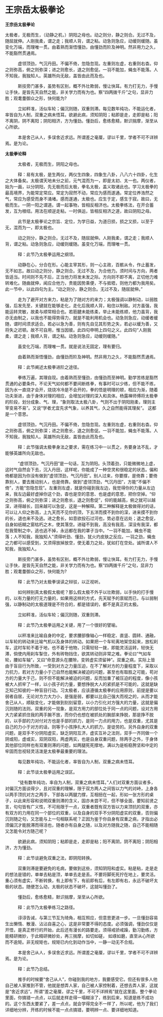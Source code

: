 # 王宗岳太极拳论

**王宗岳太极拳论**

太极者，无极而生，（动静之机，）阴阳之母也。动之则分，静之则合。无过不及，随屈就伸。人刚我柔，谓之走；我顺人背，谓之粘。动急则急应，动缓则缓随。虽变化万端，而理唯一贯。由着熟而渐悟懂劲，由懂劲而阶及神明。然非用力之久，不能豁然贯通焉。

　　　虚领顶劲，气沉丹田。不偏不倚，忽隐忽现。左重则左虚，右重则右杳。仰之则弥高，俯之则弥深；进之则愈长，退之则愈促。一羽不能加，蝇虫不能落。人不知我，我独知人。英雄所向无敌，盖皆由此而及也。

　　　斯技旁门甚多，虽势有区别，概不外壮欺弱，慢让快耳。有力打无力，手慢让手快，是皆先天自然之能，非关学力而有为也。察“四两拨千斤”之句，显非力胜；观耄耋御众之形，快何能为?

　　　立如秤准，活似车轮；偏沉则随，双重则滞。每见数年纯功，不能运化者，率皆自为人制，双重之病未悟耳。欲避此病，须知阴阳；粘即是走，走即是粘；阳不离阴，阴不离阳；阴阳相济，方为懂劲。懂劲后，愈练愈精，默识揣摩，渐至从心所欲。

　　　本是舍己从人，多误舍近求远。所谓差之毫厘，谬以千里，学者不可不详辨焉。是为论。

**太极拳论释**

　　　太极者，无极而生，阴阳之母也。

　　　释：易有太极，是生两仪，两仪生四象，四象生八卦，八八六十四卦，化生之大体备矣。太极谓天地未分之前，元气混而为一，即是太初、太一也。两仪者，始为一画，以分阴阳，先无极而后太极，拳名太极，盖义取诸此也。学习太极拳的最高境界，为能常定常应。常定为寂然不动，常应为感而遂通。常定位养浩然之气，常应为感受而身不涌堵。感而遂通，太极也。应生于定，感生于寂。故曰，无极而生。一阴一阳之谓道。谓一起事物，皆相反相济也。太极拳练法，在开合蓄发，互为根纽。用法在顺逆走粘，一时俱运，皆相反相济之道，故曰阴阳之母。

　　　此节是太极拳论之宗旨、定位，为学日益，为道日损，损之又损，以至于无，混而为一，即太极也。

　　　动之则分，静之则合。无过不及，随屈就伸。人刚我柔，谓之走；我顺人背，谓之粘。动急则急应，动缓则缓随。虽变化万端，而理唯一贯。

　　　释：此节乃太极拳运用之纲领。

　　　动静在心，分合在形。心能主宰其形，则一心主政，百骸从令，作止蓄发，无不如志。故曰动之则分，静之则合。无过不及，为合他力。须时间与方向，两者皆适当。时间则不先不后，正当他力将发未发之际。方向则不即不离，正切他力难转难化。随曲就伸，闻应合他力，贵能因势乘便，不与抵牾，则他力都为我用矣。此一节中，以此四句为主。“动之则分，静之则合。无过不及，随屈就伸。”

　　　走为了避开对方来力，粘是为了随对方的来力；太极强调以静制动，以弱胜强，后发先至，关键就在能够走化，走化后我顺人背，粘住以制敌。对方虽强，我能运转灵敏，故柔与顺常相合也。若筋腱未能练柔，举止未能练顺，他力虽背，我亦无由制之，以我也不能得势得力，就是不能利用机会也。动急则急应，动缓者缓随，谓时间须求适合。若必以急为善，则有先自见其形势之失，若必以缓为善，又将失之迟顿。故不可自用，惟当因彼。此四句申明上四句之义。此四句“人刚我柔，谓之走；我顺人背，谓之粘。动急则急应，动缓则缓随。”

　　　虽变化万端，而理唯一贯。就是说法无固定，理有要归。

　　　由着熟而渐悟懂劲，由懂劲而阶及神明。然非用力之久，不能豁然贯通焉。

　　　释：此节阐述太极拳进阶之途径。

　　　拳练万遍，其理自现。由着熟而至懂劲，由懂劲而至神明。勤学苦练是豁然贯通的必要条件。不论天气如何都不要间断练拳，有事时可以少练，但不能不练，因为水一直烧才会开，烧烧冷冷是不会开的，拳的悟是明理的顿，相应为渐，随着功夫渐进，由于身体对理的相应，会增加对理的深入和具体。杨露禅师傅将太极拳的阶段，划分成象、气、理，“象则取法太极八卦，气则不出于阴阳刚柔，理则主宰变易不易”。又说“学者尤宜先求气象，以养其气，久之自然能得其理矣”。 这都是一个意思。

　　　虚领顶劲，气沉丹田。不偏不倚，忽隐忽现。左重则左虚，右重则右杳。仰之则弥高，俯之则弥深；进之则愈长，退之则愈促。一羽不能加，蝇虫不能落。人不知我，我独知人。英雄所向无敌，盖皆由此而及也。

　　　释：此节强调太极拳身法之要求，需在练习中一以贯之，务要身法不乱，才能够英雄所向无敌也。

　　　“虚领顶劲，气沉丹田”是一句话，互为阴阳。头顶着劲，只能微微地上虚，这时气自然会下去，沉入丹田，这样呢，你能成了一种空灵和很稳定的状态。偏和倚都是因为你没有做到“虚领顶劲，气沉丹田”。别人过来，你要撑，是倚靠；要倚靠别人，要去推动别人，也是倚靠。做到“虚领顶劲，气沉丹田”，方能“不偏不倚”，方能“忽隐忽现”。左重则左虚，就是你碰到我左边，我觉得你的力量从左边来，我左边最好虚掉你这个劲，杳也是空的意思、也是虚的意思，把你空掉。“仰之则弥高，俯之则弥深；进之则愈长，退之则愈促”，仰的能越高，俯之就可以越深，进得越长，回来越可以急促，这是一种解释。第二种解释是太极做得对的话，可以让人仰之弥高，上九天而不见你的顶，下五洋而摸不到你的深，进来摸不到你的长，退也来不及逃。进之愈长，如意欲投石过河也，势必意在远处；退之愈促，自身如纸糊之窗枯朽之木，使其落空。进碰不到我，高没有我高，深没有我深，都在我管制之中，逃也逃不掉，永远都在我的罩子当中。“一羽不能加，蝇虫不能落；人不知我，我独知人”须得听劲、懂劲，犹火灼皮肤之反应。一羽之劲，蝇虫之力都可以感受到，又须得放掉放空，使无着力之处，犹如打在空处。诚所谓人不知我，我独知人。

　　　斯技旁门甚多，虽势有区别，概不外壮欺弱，慢让快耳。有力打无力，手慢让手快，是皆先天自然之能，非关学力而有为也。察“四两拨千斤”之句，显非力胜；观耄耋御众之形，快何能为?

　　　释：此节乃对太极拳误读之辩驳，以正视听。

　　　如何辨别真太极假太极呢？那么假太极不外乎以壮欺弱，以手快的打手慢的，以有力量的打无力量的，如果用这样的方式，先天赋予的禀赋而已，与以弱制强，以静制动的太极道理是不符合的，都是错误的，都不是真正的太极。

　　　立如秤准，活似车轮；偏沉则随，双重则滞。

　　　释：此节乃太极拳运用之关键，用了一个很好的譬喻。

　　　以秤准来比喻自身的中定，要求腰部像轴心一样稳定、直竖、圆转、通融，以车轮的转动来比喻气机以及身体的转动。如果把一个车轮离地架空起来，放松刹车，这时车轮不着于地，也不着于他物，只需轻轻一拨，即能灵活运转，轻快无滞，倘使内用刹车掣住，外有砖物挡住，欲其转动则非常之难。拳论曰“气如车轮，腰如车轴”，又曰“命意源头在腰隙，变转虚实须留神”。双重之病，实际上皆由于盲目行为所致，一受到对方之力量压迫，在不了解对方的力量程度下，采取以力抗力，若对方力量小于己自然也能解决被迫的问题，甚至也有取胜之可能，苟对方的力量大于己，则不但不能解决被迫的问题，反而加重了被压迫的程度，像小孩被大人抓牢了一样，以小孩子的力量，要想挣脱大人的紧抓是不可能的，这就是缺乏知己知彼的一种盲目行动。习太极者，应该遵循太极拳的应用原则，前提是要以弱者自居，无论对方力大力小，是强是弱，都要以比自己强大而视之的，从而才能舍己从人，顺敌变化，才能做到刻刻留意，以小力引化对方强大的力量，这就是偏沉则随的法则。双重的另一现象，是双方用力的部位处于同一点的问题，设对方用大力紧紧抓住我的两手腕不放，而你仍也想在被抓处的腕部来挣脱，那是挣不脱的，以手部的力对付对方也是手部的抓力，是同一力点的用力，也是双重，尤其是自己的力小于对方的话，则等于小孩挣扎大人的抓力，是徒劳的。另外自身的双重问题，是双手不分阴阳虚实，缺乏阴阳互济，虚实互补之法则，双手一齐同做一个阴或阳，虚或实，双阴双阳，两虚两实，也是自身双重问题，除两手之外，于身体其他部位同样也有双重则滞的问题，如两腿死死撑地，满以为是桩稳胯坚和中定的牢固而忽视轻灵活泼是太极拳最重要的理法。

　　　每见数年纯功，不能运化者，率皆自为人制，双重之病未悟耳。

　　　释：此节谈太极拳运用之误区。

　　　“徒有数年纯功，率自为人制，双重之病未悟耳。”人们对双重方面议者多，对偏沉方面谈得少，且对双重的理解，限于双方两人之间皆以力气的对峙，上身各以两手顶抗对方之两手，下部各以两腿力撑，互相扭在一起，形如一张方形的桌子，以此来形容和说明双重则滞的含义，固亦未尝不可，但不够全面，要知前贤之言，句句皆有广义性，不可局限于一点，双重者既有双方皆以力来顶抗的双重，亦有双方的力用在同一个部位的双重，以及自身的双手不分阴阳虚实的双重，否则偏沉则随之句，又怎能与上一句相联系呢？正因为鉴于你自身有双重之病，才指出必须偏沉才能脱滞而得活也，随者亦有自身之随，以及对方随我之随，自己不能相随又怎能令对方随己呢？

　　　欲避此病，须知阴阳；粘即是走，走即是粘；阳不离阴，阴不离阳；阴阳相济，方为懂劲。

　　　释：此节谈避免双重之法，即阴阳转换。

　　　双重则滞是要避免的毛病，要做到这些，须知阴阳和虚实。粘是粘，走是走的想法是错的，单单去粘是顶，单单去走是丢。不要将脚死死拧在地上，要灵活。重心须有虚实，不断转换，有上即有下，有前即有后，有左即有右，永远不破坏太极的状态。随便怎么动，太极的状态不破坏，这就叫懂劲了。

　　　懂劲后，愈练愈精，默识揣摩，渐至从心所欲。

　　　释：此节乃太极拳练习之路径。

　　　谆谆告诫，与第三节互为琦角，相互照应，但意思更进一步。一旦懂劲容易生出懒惰、散漫、沾沾自喜之心，这是非常要不得的态度。必须强调，懂劲仅仅是开悟，是真正修行的开始，此后还有漫长的路要走。须得戒骄戒躁，勤习勤练，方能精研微妙，于此精研微妙处，再三揣摩，如切如磋， 如琢如磨，直至从心所欲而不逾矩。非无规矩也，规矩已内化到动作当中，一静一动无不合规。

　　　本是舍己从人，多误舍近求远。所谓差之毫厘，谬以千里，学者不可不详辨焉。是为论。

　　　释：此节乃总结。

　　　推手的时候要“舍己从人”，你碰到我的地方，我要感受它。但还有很多人他自己被人家推到不管，他就是想弄人家，自己被人家控制着，还想去弄人家，这就是“舍近求远”。所谓“差之毫厘，谬之千里，不可不详辨焉”就在这里面。整个拳论里面，你搞错一点点，以后就走样走得一塌糊涂了，练到后来，知道是练不成功的。这个东西太要紧了，差一点点，就会学得完全不一样了，所以呢，他为了我们详细地分辨，开练的时候不能一点点搞错，要明辨一点、要详细地知道。

